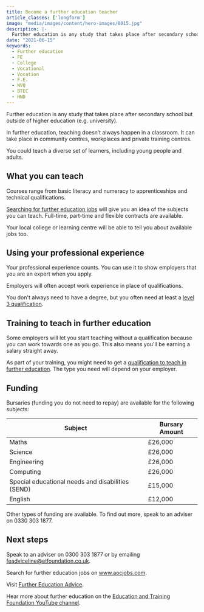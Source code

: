 ```yaml
---
title: Become a further education teacher
article_classes: ['longform']
image: "media/images/content/hero-images/0015.jpg"
description: |-
  Further education is any study that takes place after secondary school but outside of higher education (e.g. university). 
date: "2021-06-15"
keywords:
  - Further education
  - FE
  - College
  - Vocational
  - Vocation
  - F.E.
  - NVQ
  - BTEC
  - HND
---
```


Further education is any study that takes place after secondary school but outside of higher education (e.g. university).

In further education, teaching doesn’t always happen in a classroom. It can take place in community centres, workplaces and private training centres. 

You could teach a diverse set of learners, including young people and adults. 


## What you can teach

Courses range from basic literacy and numeracy to apprenticeships and technical qualifications. 

[Searching for further education jobs](https://www.aocjobs.com/jobs) will give you an idea of the subjects you can teach. Full-time, part-time and flexible contracts are available. 

Your local college or learning centre will be able to tell you about available jobs too.


## Using your professional experience

Your professional experience counts. You can use it to show employers that you are an expert when you apply.

Employers will often accept work experience in place of qualifications. 

You don't always need to have a degree, but you often need at least a [level 3 qualification](https://www.gov.uk/what-different-qualification-levels-mean/list-of-qualification-levels).


## Training to teach in further education

Some employers will let you start teaching without a qualification because you can work towards one as you go. This also means you'll be earning a salary straight away.

As part of your training, you might need to get a [qualification to teach in further education](https://www.feadvice.org.uk/i-want-work-fe-skills-sector/i-want-be-teacher-fe-skills/teaching-qualifications-fe-skills-sector). The type you need will depend on your employer.


## Funding

Bursaries (funding you do not need to repay) are available for the following subjects:

| Subject                                           | Bursary Amount |
| ------------------------------------------------- | -------------- |
| Maths                                             | £26,000        |
| Science                                           | £26,000        |
| Engineering                                       | £26,000        |
| Computing                                         | £26,000        |
| Special educational needs and disabilities (SEND) | £15,000        |
| English                                           | £12,000        |


Other types of funding are available. To find out more, speak to an adviser on 0330 303 1877.


## Next steps

Speak to an adviser on 0300 303 1877 or by emailing feadviceline@etfoundation.co.uk.

Search for further education jobs on www.aocjobs.com.

Visit [Further Education Advice](https://www.feadvice.org.uk/).

Hear more about further education on the [Education and Training Foundation YouTube channel](https://www.youtube.com/channel/UCEKM_NnfNB-XPosOENe9uJg).
